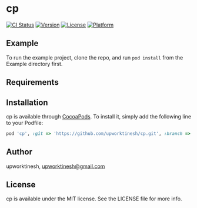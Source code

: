 # cp

[![CI Status](https://img.shields.io/travis/upworktinesh/cp.svg?style=flat)](https://travis-ci.org/upworktinesh/cp)
[![Version](https://img.shields.io/cocoapods/v/cp.svg?style=flat)](https://cocoapods.org/pods/cp)
[![License](https://img.shields.io/cocoapods/l/cp.svg?style=flat)](https://cocoapods.org/pods/cp)
[![Platform](https://img.shields.io/cocoapods/p/cp.svg?style=flat)](https://cocoapods.org/pods/cp)

## Example

To run the example project, clone the repo, and run `pod install` from the Example directory first.

## Requirements

## Installation

cp is available through [CocoaPods](https://cocoapods.org). To install
it, simply add the following line to your Podfile:

```ruby
pod 'cp', :git => 'https://github.com/upworktinesh/cp.git', :branch => '0.1.0'
```

## Author

upworktinesh, upworktinesh@gmail.com

## License

cp is available under the MIT license. See the LICENSE file for more info.
